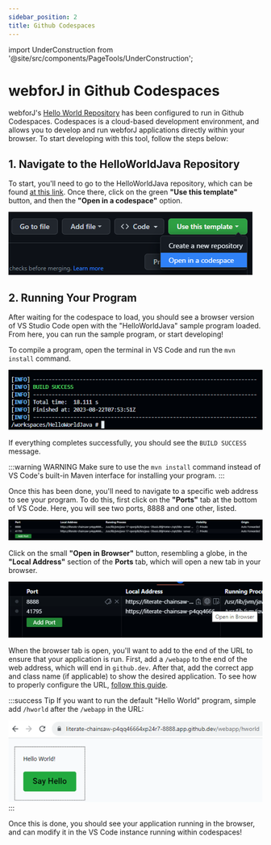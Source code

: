 ```yaml
---
sidebar_position: 2
title: Github Codespaces
---
```


import UnderConstruction from '@site/src/components/PageTools/UnderConstruction';



# webforJ in Github Codespaces

webforJ's [Hello World Repository](https://github.com/webforj/webforj-hello-world) has been configured to run in Github Codespaces. Codespaces is a cloud-based development environment, and allows you to develop and run webforJ applications directly within your browser. To start developing with this tool, follow the steps below:

## 1. Navigate to the HelloWorldJava Repository

To start, you'll need to go to the HelloWorldJava repository, which can be found [at this link](https://github.com/webforj/webforj-hello-world). Once there, click on the green **"Use this template"** button, and then the **"Open in a codespace"** option.

![Codespace buttons](./_images/github/1.png)

## 2. Running Your Program

After waiting for the codespace to load, you should see a browser version of VS Studio Code open with the "HelloWorldJava" sample program loaded. From here, you can run the sample program, or start developing!

To compile a program, open the terminal in VS Code and run the `mvn install` command.

![Maven Install](./_images/github/2.png)

If everything completes successfully, you should see the `BUILD SUCCESS` message.

:::warning WARNING 
Make sure to use the `mvn install` command instead of VS Code's built-in Maven interface for installing your program.
:::

Once this has been done, you'll need to navigate to a specific web address to see your program. To do this, first click on the **"Ports"** tab at the bottom of VS Code. Here, you will see two ports, 8888 and one other, listed.

![Forwarded Ports](./_images/github/3.png)

Click on the small **"Open in Browser"** button, resembling a globe, in the **"Local Address"** section of the **Ports** tab, which will open a new tab in your browser.

![Browser Button](./_images/github/4.png)

When the browser tab is open, you'll want to add to the end of the URL to ensure that your application is run. First, add a `/webapp` to the end of the web address, which will end in `github.dev`. After that, add the correct app and class name (if applicable) to show the desired application. To see how to properly configure the URL, [follow this guide](../getting_started/configuration.md).

:::success Tip
If you want to run the default "Hello World" program, simple add `/hworld` after the `/webapp` in the URL:
<br />

![Modified URL](./_images/github/5.png)
:::


Once this is done, you should see your application running in the browser, and can modify it in the VS Code instance running within codespaces!